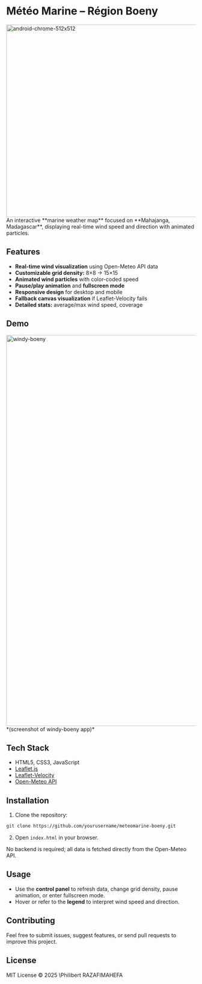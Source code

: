 # Météo Marine – Région Boeny
<img width="512" height="512" alt="android-chrome-512x512" src="https://github.com/user-attachments/assets/e6060740-adf8-4634-9038-7a654159891e" /> 
An interactive **marine weather map** focused on **Mahajanga, Madagascar**, displaying real-time wind speed and direction with animated particles.

## Features

- **Real-time wind visualization** using Open-Meteo API data  
- **Customizable grid density:** 8×8 → 15×15  
- **Animated wind particles** with color-coded speed  
- **Pause/play animation** and **fullscreen mode**  
- **Responsive design** for desktop and mobile  
- **Fallback canvas visualization** if Leaflet-Velocity fails  
- **Detailed stats:** average/max wind speed, coverage  

## Demo

<img width="1920" height="1040" alt="windy-boeny" src="https://github.com/user-attachments/assets/71b4a589-d9e2-41d3-adef-b30d6361f37f" /> 
*(screenshot of windy-boeny app)*

## Tech Stack

- HTML5, CSS3, JavaScript  
- [Leaflet.js](https://leafletjs.com/)  
- [Leaflet-Velocity](https://github.com/danwild/leaflet-velocity)  
- [Open-Meteo API](https://open-meteo.com/)  

## Installation

1. Clone the repository:  
```bash
git clone https://github.com/yourusername/meteomarine-boeny.git
````

2. Open `index.html` in your browser.

No backend is required; all data is fetched directly from the Open-Meteo API.

## Usage

* Use the **control panel** to refresh data, change grid density, pause animation, or enter fullscreen mode.
* Hover or refer to the **legend** to interpret wind speed and direction.

## Contributing

Feel free to submit issues, suggest features, or send pull requests to improve this project.

## License

MIT License © 2025 \Philibert RAZAFIMAHEFA 

```
 
